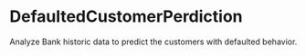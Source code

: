 # DefaultedCustomerPerdiction
Analyze Bank historic data to predict the customers with defaulted behavior. 
